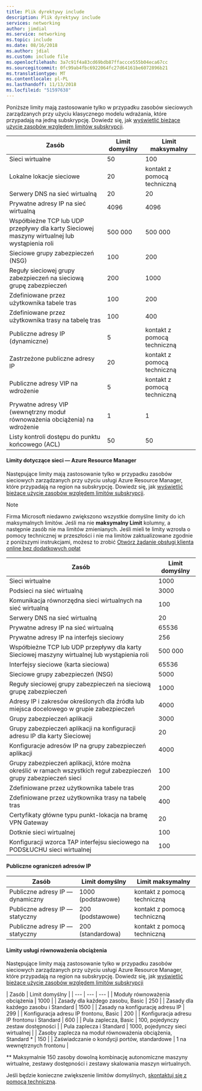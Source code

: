 ```yaml
---
title: Plik dyrektywy include
description: Plik dyrektywy include
services: networking
author: jimdial
ms.service: networking
ms.topic: include
ms.date: 08/16/2018
ms.author: jdial
ms.custom: include file
ms.openlocfilehash: 3a7c91f4a83cd69bdb87ffaccce555b04eca67cc
ms.sourcegitcommit: 0fc99ab4fbc6922064fc27d64161be6072896b21
ms.translationtype: MT
ms.contentlocale: pl-PL
ms.lasthandoff: 11/13/2018
ms.locfileid: "51597638"
---
```

<a name="virtual-networking-limits-classic"></a>Poniższe limity mają zastosowanie tylko w przypadku zasobów sieciowych zarządzanych przy użyciu klasycznego modelu wdrażania, które przypadają na jedną subskrypcję. Dowiedz się, jak [wyświetlić bieżące użycie zasobów względem limitów subskrypcji](../articles/networking/check-usage-against-limits.md).

| Zasób | Limit domyślny | Limit maksymalny |
| --- | --- | --- |
| Sieci wirtualne |50 |100 |
| Lokalne lokacje sieciowe |20 |kontakt z pomocą techniczną |
| Serwery DNS na sieć wirtualną |20 |20 |
| Prywatne adresy IP na sieć wirtualną |4096 |4096 |
| Współbieżne TCP lub UDP przepływy dla karty Sieciowej maszyny wirtualnej lub wystąpienia roli |500 000 |500 000 |
| Sieciowe grupy zabezpieczeń (NSG) |100 |200 |
| Reguły sieciowej grupy zabezpieczeń na sieciową grupę zabezpieczeń |200 |1000 |
| Zdefiniowane przez użytkownika tabele tras |100 |200 |
| Zdefiniowane przez użytkownika trasy na tabelę tras |100 |400 |
| Publiczne adresy IP (dynamiczne) |5 |kontakt z pomocą techniczną |
| Zastrzeżone publiczne adresy IP |20 |kontakt z pomocą techniczną |
| Publiczne adresy VIP na wdrożenie |5 |kontakt z pomocą techniczną |
| Prywatne adresy VIP (wewnętrzny moduł równoważenia obciążenia) na wdrożenie |1 |1 |
| Listy kontroli dostępu do punktu końcowego (ACL) |50 |50 |

#### <a name="azure-resource-manager-virtual-networking-limits"></a>Limity dotyczące sieci — Azure Resource Manager
Następujące limity mają zastosowanie tylko w przypadku zasobów sieciowych zarządzanych przy użyciu usługi Azure Resource Manager, które przypadają na region na subskrypcję. Dowiedz się, jak [wyświetlić bieżące użycie zasobów względem limitów subskrypcji](../articles/networking/check-usage-against-limits.md).

> [!NOTE]
> Firma Microsoft niedawno zwiększono wszystkie domyślne limity do ich maksymalnych limitów. Jeśli ma nie **maksymalny Limit** kolumny, a następnie zasób nie ma limitów zmienianych. Jeśli mieli te limity wzrosła o pomocy technicznej w przeszłości i nie ma limitów zaktualizowane zgodnie z poniższymi instrukcjami, możesz to zrobić [Otwórz żądanie obsługi klienta online bez dodatkowych opłat](../articles/azure-resource-manager/resource-manager-quota-errors.md)

| Zasób | Limit domyślny | 
| --- | --- |
| Sieci wirtualne |1000 |
| Podsieci na sieć wirtualną |3000 |
| Komunikacja równorzędna sieci wirtualnych na sieć wirtualną |100 |
| Serwery DNS na sieć wirtualną |20 |
| Prywatne adresy IP na sieć wirtualną |65536 |
| Prywatne adresy IP na interfejs sieciowy |256 |
| Współbieżne TCP lub UDP przepływy dla karty Sieciowej maszyny wirtualnej lub wystąpienia roli |500 000 |
| Interfejsy sieciowe (karta sieciowa) |65536 |
| Sieciowe grupy zabezpieczeń (NSG) |5000 |
| Reguły sieciowej grupy zabezpieczeń na sieciową grupę zabezpieczeń |1000 |
| Adresy IP i zakresów określonych dla źródła lub miejsca docelowego w grupie zabezpieczeń |4000 |
| Grupy zabezpieczeń aplikacji |3000 |
| Grupy zabezpieczeń aplikacji na konfiguracji adresu IP dla karty Sieciowej |20 |
| Konfiguracje adresów IP na grupy zabezpieczeń aplikacji |4000 |
| Grupy zabezpieczeń aplikacji, które można określić w ramach wszystkich reguł zabezpieczeń grupy zabezpieczeń sieci |100 |
| Zdefiniowane przez użytkownika tabele tras |200 |
| Zdefiniowane przez użytkownika trasy na tabelę tras |400 |
| Certyfikaty główne typu punkt-lokacja na bramę VPN Gateway |20 |
| Dotknie sieci wirtualnej |100 |
| Konfiguracji wzorca TAP interfejsu sieciowego na PODSŁUCHU sieci wirtualnej |100 |

#### <a name="publicip-address"></a>Publiczne ograniczeń adresów IP
| Zasób | Limit domyślny | Limit maksymalny |
| --- | --- | --- |
| Publiczne adresy IP — dynamiczny |1000 (podstawowe) |kontakt z pomocą techniczną |
| Publiczne adresy IP — statyczny |200 (podstawowe) |kontakt z pomocą techniczną |
| Publiczne adresy IP — statyczny |200 (standardowa) |kontakt z pomocą techniczną |

#### <a name="load-balancer"></a>Limity usługi równoważenia obciążenia
Następujące limity mają zastosowanie tylko w przypadku zasobów sieciowych zarządzanych przy użyciu usługi Azure Resource Manager, które przypadają na region na subskrypcję. Dowiedz się, jak [wyświetlić bieżące użycie zasobów względem limitów subskrypcji](../articles/networking/check-usage-against-limits.md)

| Zasób | Limit domyślny |
| --- | --- | --- |
| Moduły równoważenia obciążenia | 1000 | 
| Zasady dla każdego zasobu, Basic | 250 |
| Zasady dla każdego zasobu i Standard | 1500 | 
| Zasady na konfigurację adresu IP | 299 |
| Konfiguracja adresu IP frontonu, Basic | 200 |
| Konfiguracja adresu IP frontonu i Standard | 600 |
| Pula zaplecza, Basic | 100, pojedynczy zestaw dostępności |
| Pula zaplecza i Standard | 1000, pojedynczy sieci wirtualnej |
| Zasoby zaplecza na moduł równoważenia obciążenia, Standard * | 150 |
| Zaświadczanie o kondycji portów, standardowe | 1 na wewnętrznych frontonu |

** Maksymalnie 150 zasoby dowolną kombinację autonomiczne maszyny wirtualne, zestawy dostępności i zestawy skalowania maszyn wirtualnych.

Jeśli będzie konieczne zwiększenie limitów domyślnych, [skontaktuj się z pomocą techniczną](../articles/azure-supportability/resource-manager-core-quotas-request.md ).

